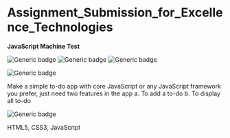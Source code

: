 # Assignment_Submission_for_Excellence_Technologies

**JavaScript Machine Test**


![Generic badge](https://img.shields.io/badge/html5:-blue.svg)
![Generic badge](https://img.shields.io/badge/css3:-orange.svg)
![Generic badge](https://img.shields.io/badge/javaScript:-green.svg)

![Generic badge](https://img.shields.io/badge/Problem_Statement:-black.svg)


Make a simple to-do app with core JavaScript or any JavaScript framework you prefer, just need two features in the app 
a.	To add a to-do
b.	To display all to-do



![Generic badge](https://img.shields.io/badge/Language_Used:-blue.svg)

HTML5, CSS3, JavaScript
